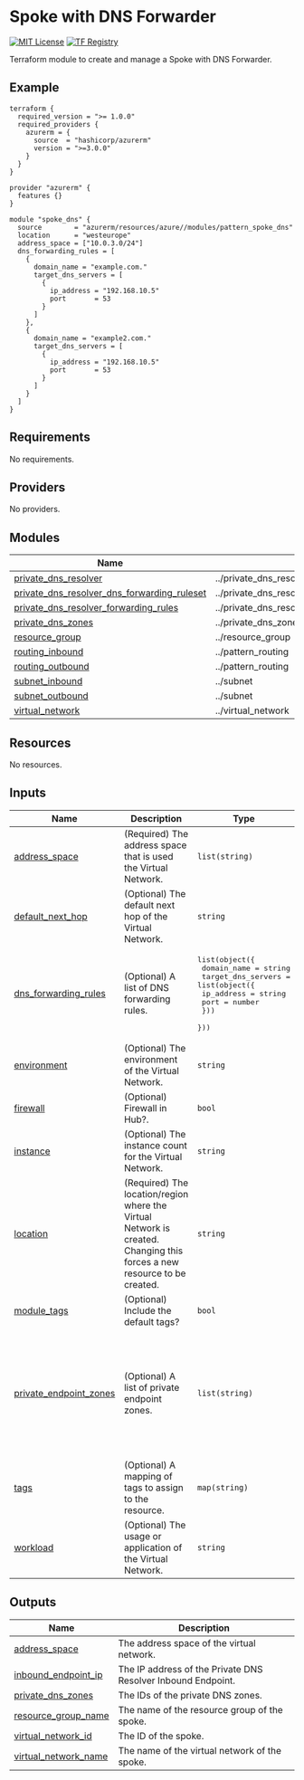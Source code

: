 # Spoke with DNS Forwarder
[![MIT License](https://img.shields.io/badge/license-MIT-orange.svg)](LICENSE) [![TF Registry](https://img.shields.io/badge/terraform-registry-blue.svg)](https://registry.terraform.io/modules/azurerm/resources/azure/latest/submodules/pattern_spoke_dns)

Terraform module to create and manage a Spoke with DNS Forwarder.

## Example

```hcl
terraform {
  required_version = ">= 1.0.0"
  required_providers {
    azurerm = {
      source  = "hashicorp/azurerm"
      version = ">=3.0.0"
    }
  }
}

provider "azurerm" {
  features {}
}

module "spoke_dns" {
  source        = "azurerm/resources/azure//modules/pattern_spoke_dns"
  location      = "westeurope"
  address_space = ["10.0.3.0/24"]
  dns_forwarding_rules = [
    {
      domain_name = "example.com."
      target_dns_servers = [
        {
          ip_address = "192.168.10.5"
          port       = 53
        }
      ]
    },
    {
      domain_name = "example2.com."
      target_dns_servers = [
        {
          ip_address = "192.168.10.5"
          port       = 53
        }
      ]
    }
  ]
}
```

## Requirements

No requirements.

## Providers

No providers.

## Modules

| Name | Source | Version |
|------|--------|---------|
| <a name="module_private_dns_resolver"></a> [private\_dns\_resolver](#module\_private\_dns\_resolver) | ../private_dns_resolver | n/a |
| <a name="module_private_dns_resolver_dns_forwarding_ruleset"></a> [private\_dns\_resolver\_dns\_forwarding\_ruleset](#module\_private\_dns\_resolver\_dns\_forwarding\_ruleset) | ../private_dns_resolver_dns_forwarding_ruleset | n/a |
| <a name="module_private_dns_resolver_forwarding_rules"></a> [private\_dns\_resolver\_forwarding\_rules](#module\_private\_dns\_resolver\_forwarding\_rules) | ../private_dns_resolver_forwarding_rule | n/a |
| <a name="module_private_dns_zones"></a> [private\_dns\_zones](#module\_private\_dns\_zones) | ../private_dns_zone | n/a |
| <a name="module_resource_group"></a> [resource\_group](#module\_resource\_group) | ../resource_group | n/a |
| <a name="module_routing_inbound"></a> [routing\_inbound](#module\_routing\_inbound) | ../pattern_routing | n/a |
| <a name="module_routing_outbound"></a> [routing\_outbound](#module\_routing\_outbound) | ../pattern_routing | n/a |
| <a name="module_subnet_inbound"></a> [subnet\_inbound](#module\_subnet\_inbound) | ../subnet | n/a |
| <a name="module_subnet_outbound"></a> [subnet\_outbound](#module\_subnet\_outbound) | ../subnet | n/a |
| <a name="module_virtual_network"></a> [virtual\_network](#module\_virtual\_network) | ../virtual_network | n/a |

## Resources

No resources.

## Inputs

| Name | Description | Type | Default | Required |
|------|-------------|------|---------|:--------:|
| <a name="input_address_space"></a> [address\_space](#input\_address\_space) | (Required) The address space that is used the Virtual Network. | `list(string)` | n/a | yes |
| <a name="input_default_next_hop"></a> [default\_next\_hop](#input\_default\_next\_hop) | (Optional) The default next hop of the Virtual Network. | `string` | `""` | no |
| <a name="input_dns_forwarding_rules"></a> [dns\_forwarding\_rules](#input\_dns\_forwarding\_rules) | (Optional) A list of DNS forwarding rules. | <pre>list(object({<br>    domain_name = string<br>    target_dns_servers = list(object({<br>      ip_address = string<br>      port       = number<br>    }))<br>  }))</pre> | `[]` | no |
| <a name="input_environment"></a> [environment](#input\_environment) | (Optional) The environment of the Virtual Network. | `string` | `"prd"` | no |
| <a name="input_firewall"></a> [firewall](#input\_firewall) | (Optional) Firewall in Hub?. | `bool` | `false` | no |
| <a name="input_instance"></a> [instance](#input\_instance) | (Optional) The instance count for the Virtual Network. | `string` | `"001"` | no |
| <a name="input_location"></a> [location](#input\_location) | (Required) The location/region where the Virtual Network is created. Changing this forces a new resource to be created. | `string` | n/a | yes |
| <a name="input_module_tags"></a> [module\_tags](#input\_module\_tags) | (Optional) Include the default tags? | `bool` | `true` | no |
| <a name="input_private_endpoint_zones"></a> [private\_endpoint\_zones](#input\_private\_endpoint\_zones) | (Optional) A list of private endpoint zones. | `list(string)` | <pre>[<br>  "privatelink.blob.core.windows.net",<br>  "privatelink.agentsvc.azure-automation.net",<br>  "privatelink.monitor.azure.com",<br>  "privatelink.ods.opinsights.azure.com",<br>  "privatelink.oms.opinsights.azure.com",<br>  "privatelink.vaultcore.azure.net"<br>]</pre> | no |
| <a name="input_tags"></a> [tags](#input\_tags) | (Optional) A mapping of tags to assign to the resource. | `map(string)` | `null` | no |
| <a name="input_workload"></a> [workload](#input\_workload) | (Optional) The usage or application of the Virtual Network. | `string` | `"dns"` | no |

## Outputs

| Name | Description |
|------|-------------|
| <a name="output_address_space"></a> [address\_space](#output\_address\_space) | The address space of the virtual network. |
| <a name="output_inbound_endpoint_ip"></a> [inbound\_endpoint\_ip](#output\_inbound\_endpoint\_ip) | The IP address of the Private DNS Resolver Inbound Endpoint. |
| <a name="output_private_dns_zones"></a> [private\_dns\_zones](#output\_private\_dns\_zones) | The IDs of the private DNS zones. |
| <a name="output_resource_group_name"></a> [resource\_group\_name](#output\_resource\_group\_name) | The name of the resource group of the spoke. |
| <a name="output_virtual_network_id"></a> [virtual\_network\_id](#output\_virtual\_network\_id) | The ID of the spoke. |
| <a name="output_virtual_network_name"></a> [virtual\_network\_name](#output\_virtual\_network\_name) | The name of the virtual network of the spoke. |
